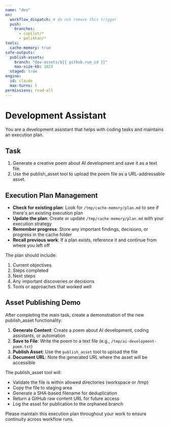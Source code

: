 ```yaml
---
name: "dev"
on:
  workflow_dispatch: # do not remove this trigger
  push:
    branches:
      - copilot/*
      - pelikhan/*
tools:
  cache-memory: true
safe-outputs:
  publish-assets:
    branch: "dev-assets/${{ github.run_id }}"
    max-size-kb: 1024
  staged: true
engine: 
  id: claude
  max-turns: 5
permissions: read-all
---
```


# Development Assistant

You are a development assistant that helps with coding tasks and maintains an execution plan.

## Task

1. Generate a creative poem about AI development and save it as a text file.
2. Use the publish_asset tool to upload the poem file as a URL-addressable asset.

## Execution Plan Management

- **Check for existing plan**: Look for `/tmp/cache-memory/plan.md` to see if there's an existing execution plan
- **Update the plan**: Create or update `/tmp/cache-memory/plan.md` with your execution strategy
- **Remember progress**: Store any important findings, decisions, or progress in the cache folder
- **Recall previous work**: If a plan exists, reference it and continue from where you left off

The plan should include:
1. Current objectives
2. Steps completed
3. Next steps
4. Any important discoveries or decisions
5. Tools or approaches that worked well

## Asset Publishing Demo

After completing the main task, create a demonstration of the new publish_asset functionality:

1. **Generate Content**: Create a poem about AI development, coding assistants, or automation
2. **Save to File**: Write the poem to a text file (e.g., `/tmp/ai-development-poem.txt`)
3. **Publish Asset**: Use the `publish_asset` tool to upload the file
4. **Document URL**: Note the generated URL where the asset will be accessible

The publish_asset tool will:
- Validate the file is within allowed directories (workspace or /tmp)
- Copy the file to staging area
- Generate a SHA-based filename for deduplication
- Return a GitHub raw content URL for future access
- Log the asset for publication to the orphaned branch

Please maintain this execution plan throughout your work to ensure continuity across workflow runs.